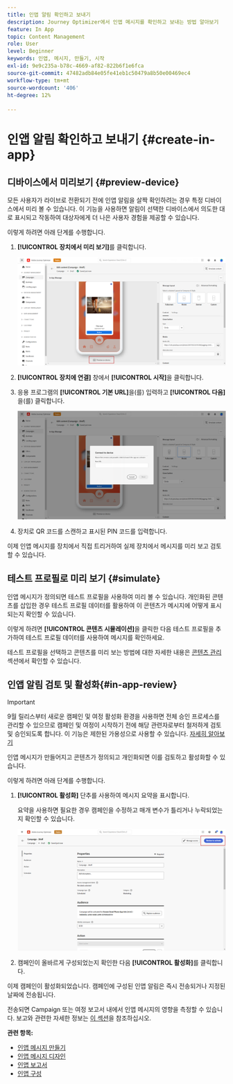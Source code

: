 ```yaml
---
title: 인앱 알림 확인하고 보내기
description: Journey Optimizer에서 인앱 메시지를 확인하고 보내는 방법 알아보기
feature: In App
topic: Content Management
role: User
level: Beginner
keywords: 인앱, 메시지, 만들기, 시작
exl-id: 9e9c235a-b78c-4669-af82-822b6f1e6fca
source-git-commit: 47482adb84e05fe41eb1c50479a8b50e00469ec4
workflow-type: tm+mt
source-wordcount: '406'
ht-degree: 12%

---
```


# 인앱 알림 확인하고 보내기 {#create-in-app}

## 디바이스에서 미리보기 {#preview-device}

모든 사용자가 라이브로 전환되기 전에 인앱 알림을 살짝 확인하려는 경우 특정 디바이스에서 미리 볼 수 있습니다. 이 기능을 사용하면 알림이 선택한 디바이스에서 의도한 대로 표시되고 작동하여 대상자에게 더 나은 사용자 경험을 제공할 수 있습니다.

이렇게 하려면 아래 단계를 수행합니다.

1. **[!UICONTROL 장치에서 미리 보기]**&#x200B;를 클릭합니다.

   ![](assets/in_app_create_6.png)

1. **[!UICONTROL 장치에 연결]** 창에서 **[!UICONTROL 시작]**&#x200B;을 클릭합니다.

1. 응용 프로그램의 **[!UICONTROL 기본 URL]**&#x200B;을(를) 입력하고 **[!UICONTROL 다음]**&#x200B;을(를) 클릭합니다.

   ![](assets/in_app_create_7.png)

1. 장치로 QR 코드를 스캔하고 표시된 PIN 코드를 입력합니다.

이제 인앱 메시지를 장치에서 직접 트리거하여 실제 장치에서 메시지를 미리 보고 검토할 수 있습니다.

## 테스트 프로필로 미리 보기 {#simulate}

인앱 메시지가 정의되면 테스트 프로필을 사용하여 미리 볼 수 있습니다. 개인화된 콘텐츠를 삽입한 경우 테스트 프로필 데이터를 활용하여 이 콘텐츠가 메시지에 어떻게 표시되는지 확인할 수 있습니다.

이렇게 하려면 **[!UICONTROL 콘텐츠 시뮬레이션]**&#x200B;을 클릭한 다음 테스트 프로필을 추가하여 테스트 프로필 데이터를 사용하여 메시지를 확인하세요.

테스트 프로필을 선택하고 콘텐츠를 미리 보는 방법에 대한 자세한 내용은 [콘텐츠 관리](../content-management/preview-test.md) 섹션에서 확인할 수 있습니다.

## 인앱 알림 검토 및 활성화{#in-app-review}

>[!IMPORTANT]
>
>9월 릴리스부터 새로운 캠페인 및 여정 활성화 환경을 사용하면 전체 승인 프로세스를 관리할 수 있으므로 캠페인 및 여정이 시작하기 전에 해당 관련자로부터 철저하게 검토 및 승인되도록 합니다. 이 기능은 제한된 가용성으로 사용할 수 있습니다. [자세히 알아보기](../test-approve/gs-approval.md)

인앱 메시지가 만들어지고 콘텐츠가 정의되고 개인화되면 이를 검토하고 활성화할 수 있습니다.

이렇게 하려면 아래 단계를 수행합니다.

1. **[!UICONTROL 활성화]** 단추를 사용하여 메시지 요약을 표시합니다.

   요약을 사용하면 필요한 경우 캠페인을 수정하고 매개 변수가 틀리거나 누락되었는지 확인할 수 있습니다.

   ![](assets/in_app_create_5.png)

1. 캠페인이 올바르게 구성되었는지 확인한 다음 **[!UICONTROL 활성화]**&#x200B;를 클릭합니다.

이제 캠페인이 활성화되었습니다. 캠페인에 구성된 인앱 알림은 즉시 전송되거나 지정된 날짜에 전송됩니다.

전송되면 Campaign 또는 여정 보고서 내에서 인앱 메시지의 영향을 측정할 수 있습니다. 보고와 관련한 자세한 정보는 [이 섹션](../reports/campaign-global-report-cja-inapp.md)을 참조하십시오.

**관련 항목:**

* [인앱 메시지 만들기 ](create-in-app.md)
* [인앱 메시지 디자인](design-in-app.md)
* [인앱 보고서 ](../reports/campaign-global-report-cja-inapp.md)
* [인앱 구성](inapp-configuration.md)

